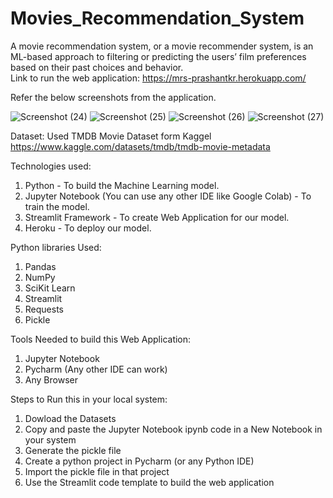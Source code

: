 # Movies_Recommendation_System
A movie recommendation system, or a movie recommender system, is an ML-based approach to filtering or predicting the users’ film preferences based on their past choices and behavior.  
Link to run the web application: https://mrs-prashantkr.herokuapp.com/

Refer the below screenshots from the application.

![Screenshot (24)](https://user-images.githubusercontent.com/67437394/187527745-acf97bae-740a-4b31-b177-6d5563e5b2f2.png)
![Screenshot (25)](https://user-images.githubusercontent.com/67437394/187527763-3b6c42ee-82cb-465a-a9a5-12f97b7d4ffb.png)
![Screenshot (26)](https://user-images.githubusercontent.com/67437394/187527770-863baa76-4b5d-4a23-8ac5-cdcf7756a028.png)
![Screenshot (27)](https://user-images.githubusercontent.com/67437394/187527777-1870e425-47bd-4739-9877-f098993d3eb5.png)

Dataset:
Used TMDB Movie Dataset form Kaggel https://www.kaggle.com/datasets/tmdb/tmdb-movie-metadata

Technologies used:
1. Python - To build the Machine Learning model.
2. Jupyter Notebook (You can use any other IDE like Google Colab) - To train the model.
3. Streamlit Framework - To create Web Application for our model.
4. Heroku - To deploy our model.

Python libraries Used:
1. Pandas
2. NumPy
3. SciKit Learn
4. Streamlit
5. Requests
6. Pickle

Tools Needed to build this Web Application:
1. Jupyter Notebook
2. Pycharm (Any other IDE can work)
3. Any Browser

Steps to Run this in your local system:
1. Dowload the Datasets
2. Copy and paste the Jupyter Notebook ipynb code in a New Notebook in your system
3. Generate the pickle file
4. Create a python project in Pycharm (or any Python IDE)
5. Import the pickle file in that project
6. Use the Streamlit code template to build the web application
